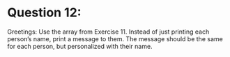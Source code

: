 # Question 12: 
Greetings: Use the array from Exercise 11. Instead of just printing each person’s name, print a message to them. The message should be the same for each person, but personalized with their name.
